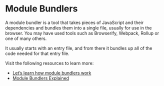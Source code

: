 # Module Bundlers

A module bundler is a tool that takes pieces of JavaScript and their dependencies and bundles them into a single file, usually for use in the browser. You may have used tools such as Browserify, Webpack, Rollup or one of many others.

It usually starts with an entry file, and from there it bundles up all of the code needed for that entry file.

Visit the following resources to learn more:

- [Let’s learn how module bundlers work](https://www.freecodecamp.org/news/lets-learn-how-module-bundlers-work-and-then-write-one-ourselves-b2e3fe6c88ae/)
- [Module Bundlers Explained](https://www.youtube.com/watch?v=5IG4UmULyoA)

